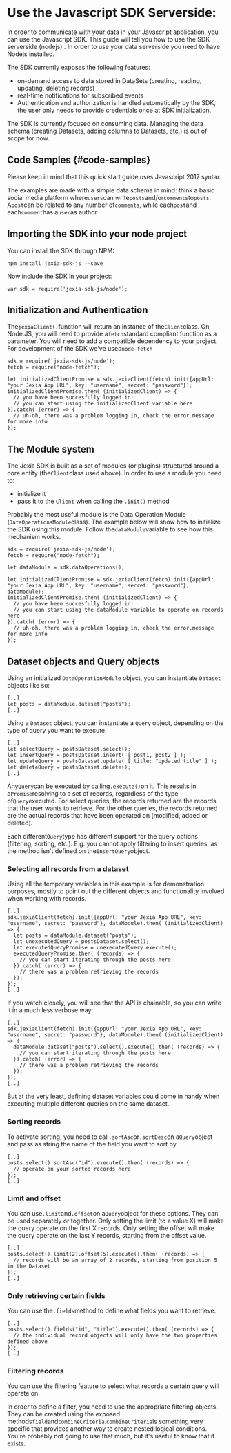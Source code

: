 # Use the Javascript SDK Serverside:

In order to communicate with your data in your Javascript application, you can use the Javascript SDK. This guide will tell you how to use the SDK serverside \(nodejs\) . In order to use your data serverside you need to have Nodejs installed.

The SDK currently exposes the following features:

* on-demand access to data stored in DataSets \(creating, reading, updating, deleting records\)
* real-time notifications for subscribed events
* Authentication and authorization is handled automatically by the SDK, the user only needs to provide credentials once at SDK initialization.

The SDK is currently focused on consuming data. Managing the data schema \(creating Datasets, adding columns to Datasets, etc.\) is out of scope for now.

## Code Samples {#code-samples}

Please keep in mind that this quick start guide uses Javascript 2017 syntax.

The examples are made with a simple data schema in mind: think a basic social media platform where`users`can write`posts`and/or`comments`to`posts`. A`post`can be related to any number of`comments`, while each`post`and each`comment`has a`user`as author.

## Importing the SDK into your node project

You can install the SDK through NPM:

`npm install jexia-sdk-js --save`

Now include the SDK in your project:

`var sdk = require('jexia-sdk-js/node');`

## Initialization and Authentication

The`jexiaClient()`function will return an instance of the`Client`class. On Node.JS, you will need to provide a`fetch`standard compliant function as a parameter. You will need to add a compatible dependency to your project. For development of the SDK we've used`node-fetch`

```
sdk = require('jexia-sdk-js/node');
fetch = require("node-fetch");

let initializedClientPromise = sdk.jexiaClient(fetch).init({appUrl: "your Jexia App URL", key: "username", secret: "password"});
initializedClientPromise.then( (initializedClient) => {
  // you have been succesfully logged in!
  // you can start using the initializedClient variable here
}).catch( (error) => {
  // uh-oh, there was a problem logging in, check the error.message for more info
});
```

## The Module system

The Jexia SDK is built as a set of modules \(or plugins\) structured around a core entity \(the`Client`class used above\). In order to use a module you need to:

* initialize it
* pass it to the
  `Client`
  when calling the
  `.init()`
  method

Probably the most useful module is the Data Operation Module \(`DataOperationsModule`class\). The example below will show how to initialize the SDK using this module. Follow the`dataModule`variable to see how this mechanism works.

```
sdk = require('jexia-sdk-js/node');
fetch = require("node-fetch");

let dataModule = sdk.dataOperations();

let initializedClientPromise = sdk.jexiaClient(fetch).init({appUrl: "your Jexia App URL", key: "username", secret: "password"}, dataModule);
initializedClientPromise.then( (initializedClient) => {
  // you have been succesfully logged in!
  // you can start using the dataModule variable to operate on records here
}).catch( (error) => {
  // uh-oh, there was a problem logging in, check the error.message for more info
});
```

## Dataset objects and Query objects

Using an initialized `DataOperationModule` object, you can instantiate `Dataset` objects like so:

```
[..]
let posts = dataModule.dataset("posts");
[..]
```

Using a `Dataset` object, you can instantiate a `Query` object, depending on the type of query you want to execute.

```
[..]
let selectQuery = postsDataset.select();
let insertQuery = postsDataset.insert( [ post1, post2 ] );
let updateQuery = postsDataset.update( [ title: "Updated title" ] );
let deleteQuery = postsDataset.delete();
[..]
```

Any`Query`can be executed by calling`.execute()`on it. This results in a`Promise`resolving to a set of records, regardless of the type of`Query`executed. For select queries, the records returned are the records that the user wants to retrieve. For the other queries, the records returned are the actual records that have been operated on \(modified, added or deleted\).

Each different`Query`type has different support for the query options \(filtering, sorting, etc.\). E.g. you cannot apply filtering to insert queries, as the method isn't defined on the`InsertQuery`object.

### Selecting all records from a dataset

Using all the temporary variables in this example is for demonstration purposes, mostly to point out the different objects and functionality involved when working with records.

```
[..]
sdk.jexiaClient(fetch).init({appUrl: "your Jexia App URL", key: "username", secret: "password"}, dataModule).then( (initializedClient) => {
  let posts = dataModule.dataset("posts");
  let unexecutedQuery = postsDataset.select();
  let executedQueryPromise = unexecutedQuery.execute();
  executedQueryPromise.then( (records) => {
    // you can start iterating through the posts here
  }).catch( (error) => {
    // there was a problem retrieving the records
  });
});
[..]
```

If you watch closely, you will see that the API is chainable, so you can write it in a much less verbose way:

```
[..]
sdk.jexiaClient(fetch).init({appUrl: "your Jexia App URL", key: "username", secret: "password"}, dataModule).then( (initializedClient) => {
  dataModule.dataset("posts").select().execute().then( (records) => {
    // you can start iterating through the posts here
  }).catch( (error) => {
    // there was a problem retrieving the records
  });
});
[..]
```

But at the very least, defining dataset variables could come in handy when executing multiple different queries on the same dataset.

### Sorting records

To activate sorting, you need to call`.sortAsc`or`.sortDesc`on a`Query`object and pass as string the name of the field you want to sort by.

```
[..]
posts.select().sortAsc("id").execute().then( (records) => {
  // operate on your sorted records here
});
[..]
```

### Limit and offset

You can use`.limit`and`.offset`on a`Query`object for these options. They can be used separately or together. Only setting the limit \(to a value X\) will make the query operate on the first X records. Only setting the offset will make the query operate on the last Y records, starting from the offset value.

```
[..]
posts.select().limit(2).offset(5).execute().then( (records) => {
  // records will be an array of 2 records, starting from position 5 in the Dataset
});
[..]
```

### Only retrieving certain fields

You can use the`.fields`method to define what fields you want to retrieve:

```
[..]
posts.select().fields("id", "title").execute().then( (records) => {
  // the individual record objects will only have the two properties defined above
});
[..]
```

### Filtering records

You can use the filtering feature to select what records a certain query will operate on.

In order to define a filter, you need to use the appropriate filtering objects. They can be created using the exposed methods`field`and`combineCriteria`.`combineCriteria`is something very specific that provides another way to create nested logical conditions. You're probably not going to use that much, but it's useful to know that it exists.



